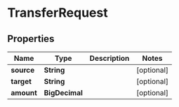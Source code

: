 

# TransferRequest


## Properties

| Name | Type | Description | Notes |
|------------ | ------------- | ------------- | -------------|
|**source** | **String** |  |  [optional] |
|**target** | **String** |  |  [optional] |
|**amount** | **BigDecimal** |  |  [optional] |



